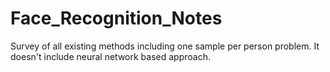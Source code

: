 # Face_Recognition_Notes
Survey of all existing methods including one sample per person problem. 
It doesn't include neural network based approach.
